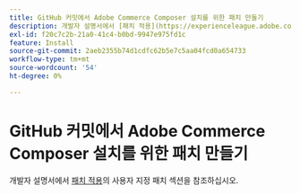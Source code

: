 ```yaml
---
title: GitHub 커밋에서 Adobe Commerce Composer 설치를 위한 패치 만들기
description: 개발자 설명서에서 [패치 적용](https://experienceleague.adobe.com/ko/docs/commerce-operations/upgrade-guide/patches/overview#custom-patches)의 [사용자 정의 패치 섹션]을 참조하십시오.
exl-id: f20c7c2b-21a0-41c4-b0bd-9947e975fd1c
feature: Install
source-git-commit: 2aeb2355b74d1cdfc62b5e7c5aa04fcd0a654733
workflow-type: tm+mt
source-wordcount: '54'
ht-degree: 0%

---
```


# GitHub 커밋에서 Adobe Commerce Composer 설치를 위한 패치 만들기

개발자 설명서에서 [패치 적용](https://experienceleague.adobe.com/ko/docs/commerce-operations/upgrade-guide/patches/overview#custom-patches)의 사용자 지정 패치 섹션을 참조하십시오.

